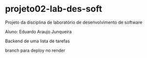 # projeto02-lab-des-soft
Projeto da disciplina de laboratório de desenvolvimento de software

Aluno: Eduardo Araujo Junqueira

Backend de uma lista de tarefas

branch para deploy no render
